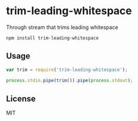 # trim-leading-whitespace

Through stream that trims leading whitespace

	npm install trim-leading-whitespace

## Usage

``` js
var trim = require('trim-leading-whitespace');

process.stdin.pipe(trim()).pipe(process.stdout);
```

## License

MIT